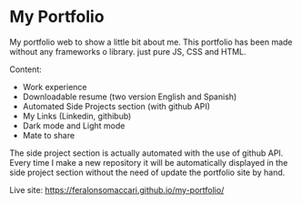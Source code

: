 # My Portfolio

My portfolio web to show a little bit about me.
This portfolio has been made without any frameworks o library. just pure JS, CSS and HTML.

Content:
- Work experience
- Downloadable resume (two version English and Spanish)
- Automated Side Projects section (with github API)
- My Links (Linkedin, githibub)
- Dark mode and Light mode
- Mate to share

The side project section is actually automated with the use of github API. Every time I make a new repository it will be automatically displayed in the side project section without the need of update the portfolio site by hand.

Live site: https://feralonsomaccari.github.io/my-portfolio/

